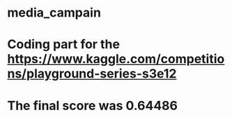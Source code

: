 # media_campain
# Coding part for the https://www.kaggle.com/competitions/playground-series-s3e12
# The final score was 0.64486
 
